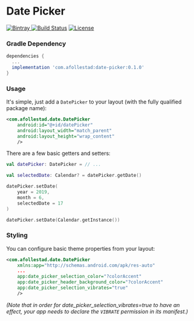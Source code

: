 # Date Picker

[ ![Bintray](https://api.bintray.com/packages/drummer-aidan/maven/date-picker/images/download.svg) ](https://bintray.com/drummer-aidan/maven/date-picker/_latestVersion)
[![Build Status](https://travis-ci.org/afollestad/date-picker.svg)](https://travis-ci.org/afollestad/date-picker)
[![License](https://img.shields.io/badge/License-Apache%202.0-blue.svg)](https://opensource.org/licenses/Apache-2.0)

### Gradle Dependency

```gradle
dependencies {
  ...
  implementation 'com.afollestad:date-picker:0.1.0'
}
```

### Usage

It's simple, just add a `DatePicker` to your layout (with the fully qualified package name):

```xml
<com.afollestad.date.DatePicker
    android:id="@+id/datePicker"
    android:layout_width="match_parent"
    android:layout_height="wrap_content"
    />
```

There are a few basic getters and setters:

```kotlin
val datePicker: DatePicker = // ...

val selectedDate: Calendar? = datePicker.getDate()

datePicker.setDate(
    year = 2019,
    month = 6,
    selectedDate = 17
)

datePicker.setDate(Calendar.getInstance())
```

### Styling

You can configure basic theme properties from your layout:

```xml
<com.afollestad.date.DatePicker
    xmlns:app="http://schemas.android.com/apk/res-auto"
    ...
    app:date_picker_selection_color="?colorAccent"
    app:date_picker_header_background_color="?colorAccent"
    app:date_picker_selection_vibrates="true"
    />
```

*(Note that in order for date_picker_selection_vibrates=true to have an effect, your app needs to 
declare the `VIBRATE` permission in its manifest.)*